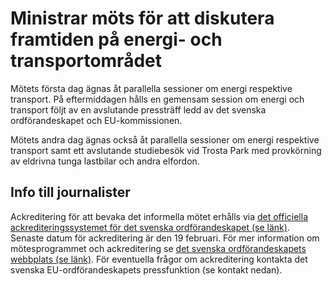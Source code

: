 # Ministrar möts för att diskutera framtiden på energi- och transportområdet

Mötets första dag ägnas åt parallella sessioner om energi respektive transport. På eftermiddagen hålls en gemensam session om energi och transport följt av en avslutande pressträff ledd av det svenska ordförandeskapet och EU-kommissionen.

Mötets andra dag ägnas också åt parallella sessioner om energi respektive transport samt ett avslutande studiebesök vid Trosta Park med provkörning av eldrivna tunga lastbilar och andra elfordon.

## Info till journalister

Ackreditering för att bevaka det informella mötet erhålls via [det officiella ackrediteringssystemet för det svenska ordförandeskapet (se länk)](https://media.sweden2023.eu/secured/login). Senaste datum för ackreditering är den 19 februari. För mer information om mötesprogrammet och ackreditering se [det svenska ordförandeskapets webbplats (se länk)](https://swedish-presidency.consilium.europa.eu/sv/evenemang/informellt-moete-med-telekom-transport-och-energiministrarna/). För eventuella frågor om ackreditering kontakta det svenska EU-ordförandeskapets pressfunktion (se kontakt nedan).
